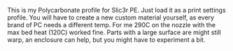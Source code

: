 This is my Polycarbonate profile for Slic3r PE. Just load it as a print settings profile.
You will have to create a new custom material yourself, as every brand of PC needs a different temp. 
For me 290C on the nozzle with the max bed heat (120C) worked fine. 
Parts with a large surface are might still warp, an enclosure can help, but you might have to experiment a bit.
